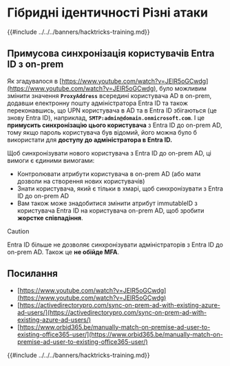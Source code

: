 # Гібридні ідентичності Різні атаки

{{#include ../../../banners/hacktricks-training.md}}


## Примусова синхронізація користувачів Entra ID з on-prem

Як згадувалося в [https://www.youtube.com/watch?v=JEIR5oGCwdg](https://www.youtube.com/watch?v=JEIR5oGCwdg), було можливим змінити значення **`ProxyAddress`** всередині користувача AD в on-prem, додавши електронну пошту адміністратора Entra ID та також переконавшись, що UPN користувача в AD та в Entra ID збігаються (це знову Entra ID), наприклад, **`SMTP:admin@domain.onmicrosoft.com`**. І це **примусить синхронізацію цього користувача** з Entra ID до on-prem AD, тому якщо пароль користувача був відомий, його можна було б використати для **доступу до адміністратора в Entra ID.**

Щоб синхронізувати нового користувача з Entra ID до on-prem AD, ці вимоги є єдиними вимогами:

- Контролювати атрибути користувача в on-prem AD (або мати дозволи на створення нових користувачів)
- Знати користувача, який є тільки в хмарі, щоб синхронізувати з Entra ID до on-prem AD
- Вам також може знадобитися змінити атрибут immutableID з користувача Entra ID на користувача on-prem AD, щоб зробити **жорстке співпадіння**.


> [!CAUTION]
> Entra ID більше не дозволяє синхронізувати адміністраторів з Entra ID до on-prem AD.
> Також це **не обійде MFA**.



## Посилання

- [https://www.youtube.com/watch?v=JEIR5oGCwdg](https://www.youtube.com/watch?v=JEIR5oGCwdg)
- [https://activedirectorypro.com/sync-on-prem-ad-with-existing-azure-ad-users/](https://activedirectorypro.com/sync-on-prem-ad-with-existing-azure-ad-users/)
- [https://www.orbid365.be/manually-match-on-premise-ad-user-to-existing-office365-user/](https://www.orbid365.be/manually-match-on-premise-ad-user-to-existing-office365-user/)

{{#include ../../../banners/hacktricks-training.md}}
